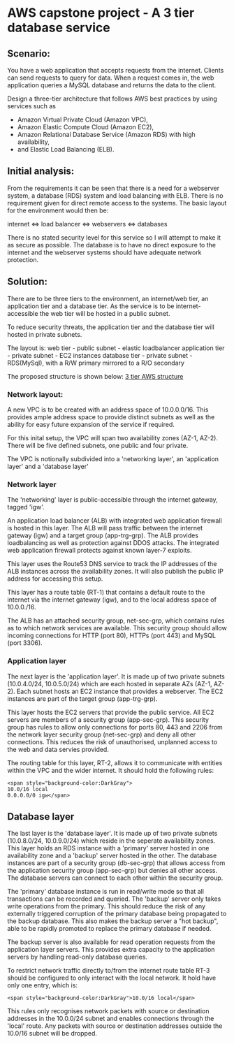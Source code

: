 # AWS capstone project - A 3 tier database service

## Scenario:
You have a web application that accepts requests from the internet. Clients can send requests to query for data. When a request comes in, the web application queries a MySQL database and returns the data to the client.

Design a three-tier architecture that follows AWS best practices by using services such as 
- Amazon Virtual Private Cloud (Amazon VPC), 
- Amazon Elastic Compute Cloud (Amazon EC2),
- Amazon Relational Database Service (Amazon RDS) with high availability,
- and Elastic Load Balancing (ELB).

## Initial analysis:
From the requirements it can be seen that there is a need for a webserver system, a database (RDS) system and load balancing with ELB. There is no requirement given for direct remote access to the systems. The basic layout for the environment would then be:

internet <=> load balancer <=> webservers <=> databases

There is no stated security level for this service so I will attempt to make it as secure as possible. The database is to have no direct exposure to the internet and the webserver systems should have adequate network protection.

## Solution:
There are to be three tiers to the environment, an internet/web tier, an application tier and a database tier. As the service is to be internet-accessible the web tier will be hosted in a public subnet.

To reduce security threats, the application tier and the database tier will hosted in private subnets.

The layout is:
web tier - public subnet - elastic loadbalancer
application tier - private subnet - EC2 instances
database tier - private subnet - RDS(MySql), with a R/W primary mirrored to a R/O secondary

The proposed structure is shown below:
[3 tier AWS structure](3tier.jpg)

### Network layout:
A new VPC is to be created with an address space of 10.0.0.0/16. This provides ample address space to provide distinct subnets as well as the ability for easy future expansion of the service if required.

For this inital setup, the VPC will span two availability zones (AZ-1, AZ-2). There will be five defined subnets, one public and four private.

The VPC is notionally subdivided into a 'networking layer', an 'application layer' and a 'database layer'

### Network layer
The 'networking' layer is public-accessible through the internet gateway, tagged 'igw'.

An application load balancer (ALB) with integrated web application firewall is hosted in this layer. The ALB will pass traffic between the internet gateway (igw) and a target group (app-trg-grp). The ALB provides loadbalancing as well as protection against DDOS attacks. The integrated web application firewall protects against known layer-7 exploits.

This layer uses the Route53 DNS service to track the IP addresses of the ALB instances across the availability zones. It will also publish the public IP address for accessing this setup. 

This layer has a route table (RT-1) that contains a default route to the internet via the internet gateway (igw), and to the local address space of 10.0.0./16.

The ALB has an attached security group, net-sec-grp, which contains rules as to which network services are available. This security group should allow incoming connections for HTTP (port 80), HTTPs (port 443) and MySQL (port 3306).

### Application layer
The next layer is the 'application layer'. It is made up of two private subnets (10.0.4.0/24, 10.0.5.0/24) which are each hosted in separate AZs (AZ-1, AZ-2). Each subnet hosts an EC2 instance that provides a webserver. The EC2 instances are part of the target group (app-trg-grp).

This layer hosts the EC2 servers that provide the public service. All EC2 servers are members of a security group (app-sec-grp). This security group has rules to allow only connections for ports 80, 443 and 2206 from the network layer security group (net-sec-grp) and deny all other connections. This reduces the risk of unauthorised, unplanned access to the web and data servies provided.

The routing table for this layer, RT-2, allows it to communicate with entities within the VPC and the wider internet. It should hold the following rules:
~~~ 
<span style="background-color:DarkGray">
10.0/16 local
0.0.0.0/0 igw</span>
~~~ 
## Database layer
The last layer is the 'database layer'. It is made up of two private subnets (10.0.8.0/24, 10.0.9.0/24) which reside in the seperate availability zones. This layer holds an RDS instance with a 'primary' server hosted in one availability zone and a 'backup' server hosted in the other. The database instances are part of a security group (db-sec-grp) that allows access from the application security group (app-sec-grp) but denies all other access. The database servers can connect to each other within the security group.

The 'primary' database instance is run in read/write mode so that all transactions can be recorded and queried. The 'backup' server only takes write operations from the primary. This should reduce the risk of any externally triggered corruption of the primary database being propagated to the backup database. This also makes the backup server a "hot backup", able to be rapidly promoted to replace the primary database if needed.

The backup server is also available for read operation requests from the application layer servers. This provides extra capacity to the application servers by handling read-only database queries.

To restrict network traffic directly to/from the internet route table RT-3 should be configured to only interact with the local network. It hold have only one entry, which is:
~~~ 
<span style="background-color:DarkGray">10.0/16 local</span> 
~~~ 

This rules only recognises network packets with source or destination addresses in the 10.0.0/24 subnet and enables connections through the 'local' route. Any packets with source or destination addresses outside the 10.0/16 subnet will be dropped.